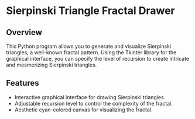 # Sierpinski Triangle Fractal Drawer

## Overview

This Python program allows you to generate and visualize Sierpinski triangles, a well-known fractal pattern. Using the Tkinter library for the graphical interface, you can specify the level of recursion to create intricate and mesmerizing Sierpinski triangles.

## Features

- Interactive graphical interface for drawing Sierpinski triangles.
- Adjustable recursion level to control the complexity of the fractal.
- Aesthetic cyan-colored canvas for visualizing the fractal.
